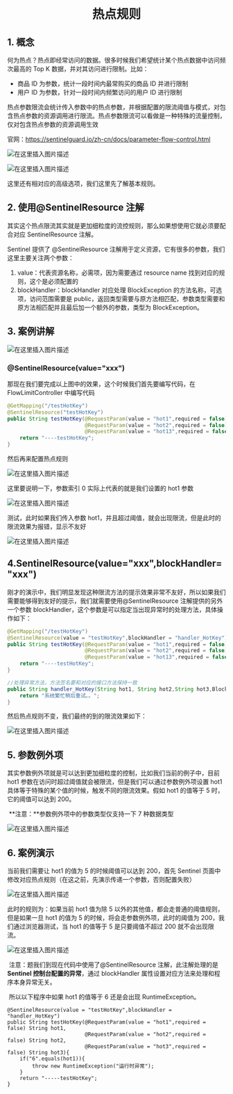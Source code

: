 <h1 align = "center">热点规则</h1>

## 1. 概念

何为热点？热点即经常访问的数据。很多时候我们希望统计某个热点数据中访问频次最高的 Top K 数据，并对其访问进行限制。比如：

- 商品 ID 为参数，统计一段时间内最常购买的商品 ID 并进行限制
- 用户 ID 为参数，针对一段时间内频繁访问的用户 ID 进行限制

热点参数限流会统计传入参数中的热点参数，并根据配置的限流阈值与模式，对包含热点参数的资源调用进行限流。热点参数限流可以看做是一种特殊的流量控制，仅对包含热点参数的资源调用生效

官网：https://sentinelguard.io/zh-cn/docs/parameter-flow-control.html

![在这里插入图片描述](https://img-blog.csdnimg.cn/d9cd169c4cc146dc81bd644df6c546c7.png)

![在这里插入图片描述](https://img-blog.csdnimg.cn/1a3a39bceb374dcdbd304ea16ed7b324.png)

这里还有相对应的高级选项，我们这里先了解基本规则。

## 2. 使用@SentinelResource 注解

其实这个热点限流其实就是更加细粒度的流控规则，那么如果想使用它就必须要配合对应 SentinelResource 注解。

Sentinel 提供了 @SentinelResource 注解用于定义资源，它有很多的参数，我们这里主要关注两个参数：

1. value：代表资源名称，必需项，因为需要通过 resource name 找到对应的规则，这个是必须配置的
2. blockHandler：blockHandler 对应处理 BlockException 的方法名称，可选项，访问范围需要是 public，返回类型需要与原方法相匹配，参数类型需要和原方法相匹配并且最后加一个额外的参数，类型为 BlockException。

## 3. 案例讲解

![在这里插入图片描述](https://img-blog.csdnimg.cn/fbce6c7b393e491f8690dd1087a69804.png)

### @SentinelResource(value="xxx")

那现在我们要完成以上图中的效果，这个时候我们首先要编写代码，在 FlowLimitController 中编写代码

```java
@GetMapping("/testHotKey")
@SentinelResource("testHotKey")
public String testHotKey(@RequestParam(value = "hot1",required = false) String hot1,
                         @RequestParam(value = "hot2",required = false)String hot2,
                         @RequestParam(value = "hot13",required = false) String hot3){
    return "----testHotKey";
}
```

然后再来配置热点规则

![在这里插入图片描述](https://img-blog.csdnimg.cn/90d96473dd5048c4bb67752410991d50.png)

这里要说明一下，参数索引 0 实际上代表的就是我们设置的 hot1 参数

![在这里插入图片描述](https://img-blog.csdnimg.cn/90d96473dd5048c4bb67752410991d50.png)

测试，此时如果我们传入参数 hot1，并且超过阈值，就会出现限流，但是此时的限流效果为报错，显示不友好

![在这里插入图片描述](https://img-blog.csdnimg.cn/6ad7cbfab9be47bca23a905bf5290b9b.png)

## 4.SentinelResource(value="xxx",blockHandler="xxx")

刚才的演示中，我们明显发现这种限流方法的提示效果非常不友好，所以如果我们需要能够得到友好的提示，我们就需要使用@SentinelResource 注解提供的另外一个参数 blockHandler，这个参数是可以指定当出现异常时的处理方法，具体操作如下：

```java
@GetMapping("/testHotKey")
@SentinelResource(value = "testHotKey",blockHandler = "handler_HotKey")
public String testHotKey(@RequestParam(value = "hot1",required = false) String hot1,
                         @RequestParam(value = "hot2",required = false)String hot2,
                         @RequestParam(value = "hot13",required = false) String hot3){
    return "----testHotKey";
}

//处理异常方法，方法签名要和对应的接口方法保持一致
public String handler_HotKey(String hot1, String hot2,String hot3,BlockException exception){
    return "系统繁忙稍后重试。。";
}
```

然后热点规则不变，我们最终的到的限流效果如下：

![在这里插入图片描述](https://img-blog.csdnimg.cn/0584ce157cd447f5a9b700f3c4897eb2.png)

## 5. 参数例外项

​ 其实参数例外项就是可以达到更加细粒度的控制，比如我们当前的例子中，目前 hot1 参数在访问时超过阈值就会被限流，但是我们可以通过参数例外项设置 hot1 具体等于特殊的某个值的时候，触发不同的限流效果。假如 hot1 的值等于 5 时，它的阈值可以达到 200。

​ **注意：**参数例外项中的参数类型仅支持一下 7 种数据类型

![在这里插入图片描述](https://img-blog.csdnimg.cn/b180d2f382954499a989d0a4b324c51d.png)

## 6. 案例演示

当前我们需要让 hot1 的值为 5 的时候阈值可以达到 200，首先 Sentinel 页面中修改对应热点规则（在这之前，先演示传递一个参数，否则配置失败）

![在这里插入图片描述](https://img-blog.csdnimg.cn/2b46302a869542ebaf5a57ad654a174f.png)

此时的规则为：如果当前 hot1 值为除 5 以外的其他值，都会走普通的阈值规则，但是如果一旦 hot1 的值为 5 的时候，将会走参数例外项，此时的阈值为 200，我们通过浏览器测试，当 hot1 的值等于 5 是只要阈值不超过 200 就不会出现限流。

![在这里插入图片描述](https://img-blog.csdnimg.cn/48e40d028a2f479f9b64d48ad7f61f63.png)

​ 注意：题我们到现在代码中使用了@SentinelResource 注解，此注解处理的是**Sentinel 控制台配置的异常**，通过 blockHandler 属性设置对应方法来处理和程序本身异常无关。

​ 所以以下程序中如果 hot1 的值等于 6 还是会出现 RuntimeException。

```
@SentinelResource(value = "testHotKey",blockHandler = "handler_HotKey")
public String testHotKey(@RequestParam(value = "hot1",required = false) String hot1,
                         @RequestParam(value = "hot2",required = false) String hot2,
                         @RequestParam(value = "hot3",required = false) String hot3){
    if("6".equals(hot1)){
        throw new RuntimeException("运行时异常");
    }
    return "-----testHotKey";
}
```
